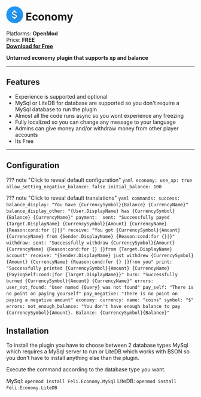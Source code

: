 # <img src="/assets/images/plugins/economy/logo.png" width="45" style="vertical-align: bottom; border-radius: 50%"/> Economy

Platforms: **OpenMod**  
Price: **FREE**  
**[Download for Free](https://docs.fplugins.com/plugins/economy/#installation)**

**Unturned economy plugin that supports xp and balance**

---

## Features

- Experience is supported and optional
- MySql or LiteDB for database are supported so you don't require a MySql database to run the plugin
- Almost all the code runs async so you wont experience any freezing
- Fully localized so you can change any message to your language
- Admins can give money and/or withdraw money from other player accounts
- Its Free

---

## Configuration

??? note "Click to reveal default configuration"
    ```yaml
    economy:
      use_xp: true
      allow_setting_negative_balance: false
      initial_balance: 100
    ```

??? note "Click to reveal default translations"
    ```yaml
    commands:
      success: 
        balance_display: "You have {CurrencySymbol}{Balance} {CurrencyName}"
        balance_display_other: "{User.DisplayName} has {CurrencySymbol}{Balance} {CurrencyName}"
        payment: 
          sent: "Successfully payed {Target.DisplayName} {CurrencySymbol}{Amount} {CurrencyName} {Reason:cond:for {}|}"
          receive: "You got {CurrencySymbol}{Amount} {CurrencyName} from {Sender.DisplayName} {Reason:cond:for {}|}"
        withdraw:
          sent: "Successfully withdraw {CurrencySymbol}{Amount} {CurrencyName} {Reason:cond:for {} |}from {Target.DisplayName} account"
          receive: "{Sender.DisplayName} just withdrew {CurrencySymbol}{Amount} {CurrencyName} {Reason:cond:for {} |}from you"
        print: "Successfully printed {CurrencySymbol}{Amount} {CurrencyName} {PayingSelf:cond:|for {Target.DisplayName}}"
        burn: "Successfully burned {CurrencySymbol}{Amount} {CurrencyName}"
      errors:
        user_not_found: "User named {Query} was not found"
        pay_self: "There is no point on paying yourself"
        pay_negative: "There is no point on paying a negative amount"
    economy:
      currency:
        name: "coins"
        symbol: "$"
      errors:
        not_enough_balance: "You don't have enough balance to pay {CurrencySymbol}{Amount}. Balance: {CurrencySymbol}{Balance}"
    ```

## Installation

To install the plugin you have to choose between 2 database types MySql which requires a MySql server to run or LiteDB which works with BSON so you don't have to install anything else than the plugin.

Execute the command according to the database type you want.

MySql: `openmod install Feli.Economy.MySql`
LiteDB: `openmod install Feli.Economy.LiteDB`
